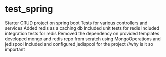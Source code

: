 # test_spring
Starter CRUD project on spring boot 
Tests for various controllers and services
Added redis as a caching db
Included unit tests for redis
Included integration tests for redis 
Removed the dependency on provided templates developed mongo and redis repo from scratch using MongoOperations and jedispool
Included and configured jedispool for the project //why is it so important
